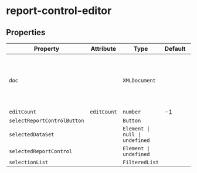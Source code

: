 # report-control-editor

## Properties

| Property                    | Attribute   | Type                           | Default | Description                                      |
|-----------------------------|-------------|--------------------------------|---------|--------------------------------------------------|
| `doc`                       |             | `XMLDocument`                  |         | The document being edited as provided to plugins by [[`OpenSCD`]]. |
| `editCount`                 | `editCount` | `number`                       | -1      |                                                  |
| `selectReportControlButton` |             | `Button`                       |         |                                                  |
| `selectedDataSet`           |             | `Element \| null \| undefined` |         |                                                  |
| `selectedReportControl`     |             | `Element \| undefined`         |         |                                                  |
| `selectionList`             |             | `FilteredList`                 |         |                                                  |
